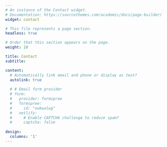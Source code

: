```yaml
---
# An instance of the Contact widget.
# Documentation: https://sourcethemes.com/academic/docs/page-builder/
widget: contact

# This file represents a page section.
headless: true

# Order that this section appears on the page.
weight: 10

title: Contact
subtitle:

content:
  # Automatically link email and phone or display as text?
  autolink: true
  
  # # Email form provider
  # form:
  #   provider: formspree
  #   formspree:
  #     id: "xwkwalwg"
  #   netlify:
  #     # Enable CAPTCHA challenge to reduce spam?
  #     captcha: false
  
design:
  columns: '1'
---
```

